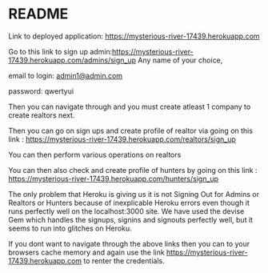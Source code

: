 # README


Link to deployed application: https://mysterious-river-17439.herokuapp.com

Go to this link to sign up admin:https://mysterious-river-17439.herokuapp.com/admins/sign_up
Any name of your choice, 

email to login: admin1@admin.com

password: qwertyui

Then you can navigate through and you must create atleast 1 company to create realtors next. 

Then you can go on sign ups and create profile of realtor via going on this link : https://mysterious-river-17439.herokuapp.com/realtors/sign_up

You can then perform various operations on realtors 

You can then also check and create profile of hunters by going on this link : https://mysterious-river-17439.herokuapp.com/hunters/sign_up

The only problem that Heroku is giving us it is not Signing Out for Admins or Realtors or Hunters because of inexplicable Heroku errors even though it runs perfectly well on the localhost:3000 site. We have used the devise Gem which handles the signups, signins and signouts perfectly well, but it seems to run into glitches on Heroku. 

If you dont want to navigate through the above links then you can to your browsers cache memory and again use the link  https://mysterious-river-17439.herokuapp.com to renter the credentials. 
